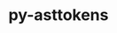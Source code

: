 ---
title: "py-asttokens"
layout: cache
categories: [package, v0.20.0]
meta: {"versions": ["2.0.8"], "compilers": ["gcc@=11.1.0"], "oss": ["ubuntu20.04"], "platforms": ["linux"], "targets": ["ppc64le", "x86_64_v3"], "stacks": ["data-vis-sdk", "e4s", "e4s-power", "root"], "num_specs": 7, "num_specs_by_stack": {"e4s-power": 3, "root": 7, "data-vis-sdk": 2, "e4s": 2}}
spec_details: [{"hash": "hsgjzeqmt36uyuuwffezb3f7s6tunjr6", "compiler": "gcc@=11.1.0", "versions": ["2.0.8"], "os": "ubuntu20.04", "platform": "linux", "target": "ppc64le", "variants": ["build_system=python_pip"], "stacks": ["e4s-power", "root"], "size": "-", "tarball": "https://binaries.spack.io/v0.20.0/build_cache/linux-ubuntu20.04-ppc64le/gcc-11.1.0/py-asttokens-2.0.8/linux-ubuntu20.04-ppc64le-gcc-11.1.0-py-asttokens-2.0.8-hsgjzeqmt36uyuuwffezb3f7s6tunjr6.spack"}, {"hash": "lxmlakntb6yfo7rrep4gnjikko2hqn5a", "compiler": "gcc@=11.1.0", "versions": ["2.0.8"], "os": "ubuntu20.04", "platform": "linux", "target": "ppc64le", "variants": ["build_system=python_pip"], "stacks": ["e4s-power", "root"], "size": "-", "tarball": "https://binaries.spack.io/v0.20.0/build_cache/linux-ubuntu20.04-ppc64le/gcc-11.1.0/py-asttokens-2.0.8/linux-ubuntu20.04-ppc64le-gcc-11.1.0-py-asttokens-2.0.8-lxmlakntb6yfo7rrep4gnjikko2hqn5a.spack"}, {"hash": "7xez36n24s3ejxjwks4s3vchktiblnd4", "compiler": "gcc@=11.1.0", "versions": ["2.0.8"], "os": "ubuntu20.04", "platform": "linux", "target": "ppc64le", "variants": ["build_system=python_pip"], "stacks": ["e4s-power", "root"], "size": "-", "tarball": "https://binaries.spack.io/v0.20.0/build_cache/linux-ubuntu20.04-ppc64le/gcc-11.1.0/py-asttokens-2.0.8/linux-ubuntu20.04-ppc64le-gcc-11.1.0-py-asttokens-2.0.8-7xez36n24s3ejxjwks4s3vchktiblnd4.spack"}, {"hash": "7ctuisjyiej6bufsvb52oyl5uztarx4y", "compiler": "gcc@=11.1.0", "versions": ["2.0.8"], "os": "ubuntu20.04", "platform": "linux", "target": "x86_64_v3", "variants": ["build_system=python_pip"], "stacks": ["root", "data-vis-sdk"], "size": "-", "tarball": "https://binaries.spack.io/v0.20.0/build_cache/linux-ubuntu20.04-x86_64_v3/gcc-11.1.0/py-asttokens-2.0.8/linux-ubuntu20.04-x86_64_v3-gcc-11.1.0-py-asttokens-2.0.8-7ctuisjyiej6bufsvb52oyl5uztarx4y.spack"}, {"hash": "b6q46bigipwdirhxt4uiv4iny4kr72tt", "compiler": "gcc@=11.1.0", "versions": ["2.0.8"], "os": "ubuntu20.04", "platform": "linux", "target": "x86_64_v3", "variants": ["build_system=python_pip"], "stacks": ["root", "data-vis-sdk"], "size": "-", "tarball": "https://binaries.spack.io/v0.20.0/build_cache/linux-ubuntu20.04-x86_64_v3/gcc-11.1.0/py-asttokens-2.0.8/linux-ubuntu20.04-x86_64_v3-gcc-11.1.0-py-asttokens-2.0.8-b6q46bigipwdirhxt4uiv4iny4kr72tt.spack"}, {"hash": "tc6o4zxv6hacsp6ct5ldtnghnt647tux", "compiler": "gcc@=11.1.0", "versions": ["2.0.8"], "os": "ubuntu20.04", "platform": "linux", "target": "x86_64_v3", "variants": ["build_system=python_pip"], "stacks": ["e4s", "root"], "size": "-", "tarball": "https://binaries.spack.io/v0.20.0/build_cache/linux-ubuntu20.04-x86_64_v3/gcc-11.1.0/py-asttokens-2.0.8/linux-ubuntu20.04-x86_64_v3-gcc-11.1.0-py-asttokens-2.0.8-tc6o4zxv6hacsp6ct5ldtnghnt647tux.spack"}, {"hash": "mvfey3vk4qwk66e5ful3p2u4fadc7f4q", "compiler": "gcc@=11.1.0", "versions": ["2.0.8"], "os": "ubuntu20.04", "platform": "linux", "target": "x86_64_v3", "variants": ["build_system=python_pip"], "stacks": ["e4s", "root"], "size": "-", "tarball": "https://binaries.spack.io/v0.20.0/build_cache/linux-ubuntu20.04-x86_64_v3/gcc-11.1.0/py-asttokens-2.0.8/linux-ubuntu20.04-x86_64_v3-gcc-11.1.0-py-asttokens-2.0.8-mvfey3vk4qwk66e5ful3p2u4fadc7f4q.spack"}]
---